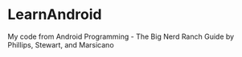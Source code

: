 # LearnAndroid
My code from Android Programming - The Big Nerd Ranch Guide by Phillips, Stewart, and Marsicano
